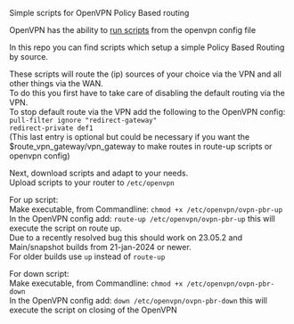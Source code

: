 Simple scripts for OpenVPN Policy Based routing

OpenVPN has the ability to [run scripts](https://openvpn.net/community-resources/reference-manual-for-openvpn-2-6/#scripting-integration) from the openvpn config file  

In this repo you can find scripts which setup a simple Policy Based Routing by source.

These scripts will route the (ip) sources of your choice via the VPN and all other things via the WAN.  
To do this you first have to take care of disabling the default routing via the VPN.  
To stop default route via the VPN add the following to the OpenVPN config:  
`pull-filter ignore "redirect-gateway"`  
`redirect-private def1`  
(This last entry is optional but could be necessary if you want the $route_vpn_gateway/vpn_gateway to make routes in route-up scripts or openvpn config)  

Next, download scripts and adapt to your needs.  
Upload scripts to your router to `/etc/openvpn`  

For up script:  
Make executable, from Commandline: `chmod +x /etc/openvpn/ovpn-pbr-up`  
In the OpenVPN config add: `route-up /etc/openvpn/ovpn-pbr-up` this will execute the script on route up.  
Due to a recently resolved bug this should work on 23.05.2 and Main/snapshot builds from 21-jan-2024 or newer.  
For older builds use `up` instead of `route-up`  

For down script:  
Make executable, from Commandline: `chmod +x /etc/openvpn/ovpn-pbr-down`  
In the OpenVPN config add: `down /etc/openvpn/ovpn-pbr-down` this will execute the script on closing of the OpenVPN  






